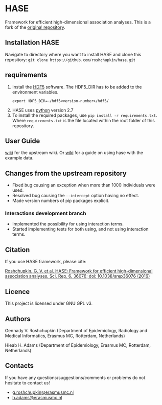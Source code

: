 # HASE
Framework for efficient high-dimensional association analyses. This is a fork of the [original repository](https://github.com/roshchupkin/hase).

## Installation HASE

Navigate to directory where you want to install HASE and clone this repository:
     ```
     git clone https://github.com/roshchupkin/hase.git
     ```

## requirements

1. Install the [HDF5](https://www.hdfgroup.org/downloads/hdf5/) software.
   The HDF5_DIR has to be added to the environment variables.
    ```
    export HDF5_DIR=~/hdf5<version-number>/hdf5/
    ```
2. HASE uses [python](https://www.python.org/downloads/) version 2.7
3. To install the required packages, use `pip install -r requirements.txt`. Where `requirements.txt` is the file located within the root folder of this repository.
 
## User Guide
[wiki](https://github.com/roshchupkin/hase/wiki) for the upstream wiki. Or [wiki](https://github.com/CAWarmerdam/hase/wiki/Running-HASE-meta-analysis-in-the-example-study) for a guide on using hase with the example data.

## Changes from the upstream repository
- Fixed bug causing an exception when more than 1000 individuals were used.
- Resolved bug causing the `--intercept` option having no effect.
- Made version numbers of pip packages explicit.

### Interactions development branch
- Implemented the possibility for using interaction terms.
- Started implementing tests for both using, and not using interaction terms.

## Citation 
If you use HASE framework, please cite:

[Roshchupkin, G. V. et al. HASE: Framework for efficient high-dimensional association analyses. Sci. Rep. 6, 36076; doi: 10.1038/srep36076 (2016)](http://www.nature.com/articles/srep36076) 

## Licence
This project is licensed under GNU GPL v3.

## Authors
Gennady V. Roshchupkin (Department of Epidemiology, Radiology and Medical Informatics, Erasmus MC, Rotterdam, Netherlands)

Hieab H. Adams (Department of Epidemiology, Erasmus MC, Rotterdam, Netherlands) 

## Contacts

If you have any questions/suggestions/comments or problems do not hesitate to contact us!

* g.roshchupkin@erasmusmc.nl
* h.adams@erasmusmc.nl
 
